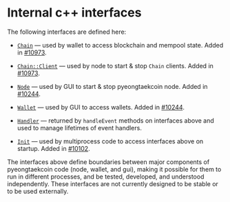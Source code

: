 # Internal c++ interfaces

The following interfaces are defined here:

* [`Chain`](chain.h) — used by wallet to access blockchain and mempool state. Added in [#10973](https://github.com/pyeongtaekcoin/pyeongtaekcoin/pull/10973).

* [`Chain::Client`](chain.h) — used by node to start & stop `Chain` clients. Added in [#10973](https://github.com/pyeongtaekcoin/pyeongtaekcoin/pull/10973).

* [`Node`](node.h) — used by GUI to start & stop pyeongtaekcoin node. Added in [#10244](https://github.com/pyeongtaekcoin/pyeongtaekcoin/pull/10244).

* [`Wallet`](wallet.h) — used by GUI to access wallets. Added in [#10244](https://github.com/pyeongtaekcoin/pyeongtaekcoin/pull/10244).

* [`Handler`](handler.h) — returned by `handleEvent` methods on interfaces above and used to manage lifetimes of event handlers.

* [`Init`](init.h) — used by multiprocess code to access interfaces above on startup. Added in [#10102](https://github.com/pyeongtaekcoin/pyeongtaekcoin/pull/10102).

The interfaces above define boundaries between major components of pyeongtaekcoin code (node, wallet, and gui), making it possible for them to run in different processes, and be tested, developed, and understood independently. These interfaces are not currently designed to be stable or to be used externally.
